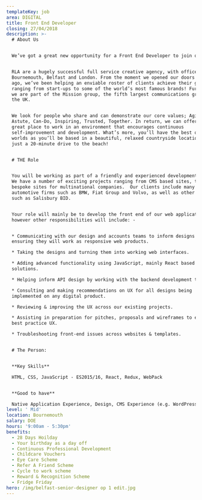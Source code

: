 ```yaml
---
templateKey: job
area: DIGITAL
title: Front End Developer
closing: 27/04/2018
description: >-
  # About Us


  We’ve got a great new opportunity for a Front End Developer to join our team!


  RLA are a hugely successful full service creative agency, with offices in
  Bournemouth, Belfast and London. From the moment we opened our doors 30 years
  ago, we’ve been helping an enviable roster of clients achieve their goals;
  ranging from start-ups to some of the world’s most famous brands! Furthermore,
  we are part of the Mission group, the fifth largest communications group in
  the UK.


  We look for people who share and can demonstrate our core values; Agile,
  Astute, Can-Do, Inspiring, Trusted, Together. In return, we can offer you a
  great place to work in an environment that encourages continuous
  self-improvement and development. What’s more, you’ll have the best of both
  worlds as you’ll be based in a beautiful, relaxed countryside location, but be
  just a 20-minute drive to the beach!


  # THE Role


  You will be working as part of a friendly and experienced development team. 
  We have a number of exciting projects ranging from CMS based sites, to large
  bespoke sites for multinational companies.  Our clients include many large
  automotive firms such as BMW, Fiat Group and Volvo, as well as other clients
  such as Salisbury BID. 


  Your role will mainly be to develop the front end of our web applications;
  however other responsibilities will include: -


  * Communicating with our design and accounts teams to inform designs and
  ensuring they will work as responsive web products.  

  * Taking the designs and turning them into working web interfaces.  

  * Adding advanced functionality using JavaScript, mainly React based
  solutions.  

  * Helping inform API design by working with the backend development team.

  * Consulting and making recommendations on UX for all designs being
  implemented on any digital product.

  * Reviewing & improving the UX across our existing projects.

  * Assisting in preparation for pitches, proposals and wireframes to ensure
  best practice UX.

  * Troubleshooting front-end issues across websites & templates.


  # The Person:


  **Key Skills**

  HTML, CSS, JavaScript - ES2015/16, React, Redux, WebPack


  **Good to have**

  Native Application Experience, Design, CMS Experience (e.g. WordPress)
level: ' Mid'
location: Bournemouth
salary: DOE
hours: '9:00am - 5:30pm'
benefits:
  - 28 Days Hoilday
  - Your birthday as a day off
  - Continuous Professional Development
  - Childcare Vouchers
  - Eye Care Scheme
  - Refer A Friend Scheme
  - Cycle to work scheme
  - Reward & Recognition Scheme
  - Fridge Friday
hero: /img/belfast-senior-designer op 1 edit.jpg
---
```



